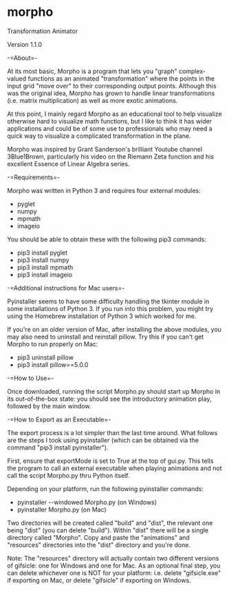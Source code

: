 # morpho
Transformation Animator

Version 1.1.0

-=About=-

At its most basic, Morpho is a program that lets you "graph" complex-valued functions as an animated "transformation" where the points in the input grid "move over" to their corresponding output points. Although this was the original idea, Morpho has grown to handle linear transformations (i.e. matrix multiplication) as well as more exotic animations.

At this point, I mainly regard Morpho as an educational tool to help visualize otherwise hard to visualize math functions, but I like to think it has wider applications and could be of some use to professionals who may need a quick way to visualize a complicated transformation in the plane.

Morpho was inspired by Grant Sanderson's brilliant Youtube channel 3Blue1Brown, particularly his video on the Riemann Zeta function and his excellent Essence of Linear Algebra series.

-=Requirements=-

Morpho was written in Python 3 and requires four external modules:
- pyglet
- numpy
- mpmath
- imageio

You should be able to obtain these with the following pip3 commands:

- pip3 install pyglet
- pip3 install numpy
- pip3 install mpmath
- pip3 install imageio

-=Additional instructions for Mac users=-

Pyinstaller seems to have some difficulty handling the tkinter module in some installations of Python 3. If you run into this problem, you might try using the Homebrew installation of Python 3 which worked for me.

If you're on an older version of Mac, after installing the above modules, you may also need to uninstall and reinstall pillow. Try this if you can't get Morpho to run properly on Mac:
- pip3 uninstall pillow
- pip3 install pillow==5.0.0

-=How to Use=-

Once downloaded, running the script Morpho.py should start up Morpho in its out-of-the-box state: you should see the introductory animation play, followed by the main window.

-=How to Export as an Executable=-

The export process is a lot simpler than the last time around. What follows are the steps I took using pyinstaller (which can be obtained via the command "pip3 install pyinstaller").

First, ensure that exportMode is set to True at the top of gui.py. This tells the program to call an external executable when playing animations and not call the script Morpho.py thru Python itself.

Depending on your platform, run the following pyinstaller commands:

- pyinstaller --windowed Morpho.py (on Windows)
- pyinstaller Morpho.py (on Mac)

Two directories will be created called "build" and "dist", the relevant one being "dist" (you can delete "build"). Within "dist" there will be a single directory called "Morpho". Copy and paste the "animations" and "resources" directories into the "dist" directory and you're done.

Note: The "resources" directory will actually contain two different versions of gifsicle: one for Windows and one for Mac. As an optional final step, you can delete whichever one is NOT for your platform: i.e. delete "gifsicle.exe" if exporting on Mac, or delete "gifsicle" if exporting on Windows.
